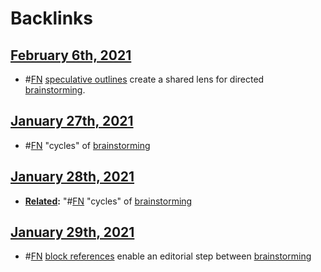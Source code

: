 
# Backlinks
## [February 6th, 2021](<February 6th, 2021.md>)
- #[FN](<FN.md>) [speculative outlines](<speculative outlines.md>) create a shared lens for directed [brainstorming](<brainstorming.md>).

## [January 27th, 2021](<January 27th, 2021.md>)
- #[FN](<FN.md>) "cycles" of [brainstorming](<brainstorming.md>)

## [January 28th, 2021](<January 28th, 2021.md>)
- **[Related](<Related.md>):** "#[FN](<FN.md>) "cycles" of [brainstorming](<brainstorming.md>)

## [January 29th, 2021](<January 29th, 2021.md>)
- #[FN](<FN.md>) [block references](<block references.md>) enable an editorial step between [brainstorming](<brainstorming.md>)

